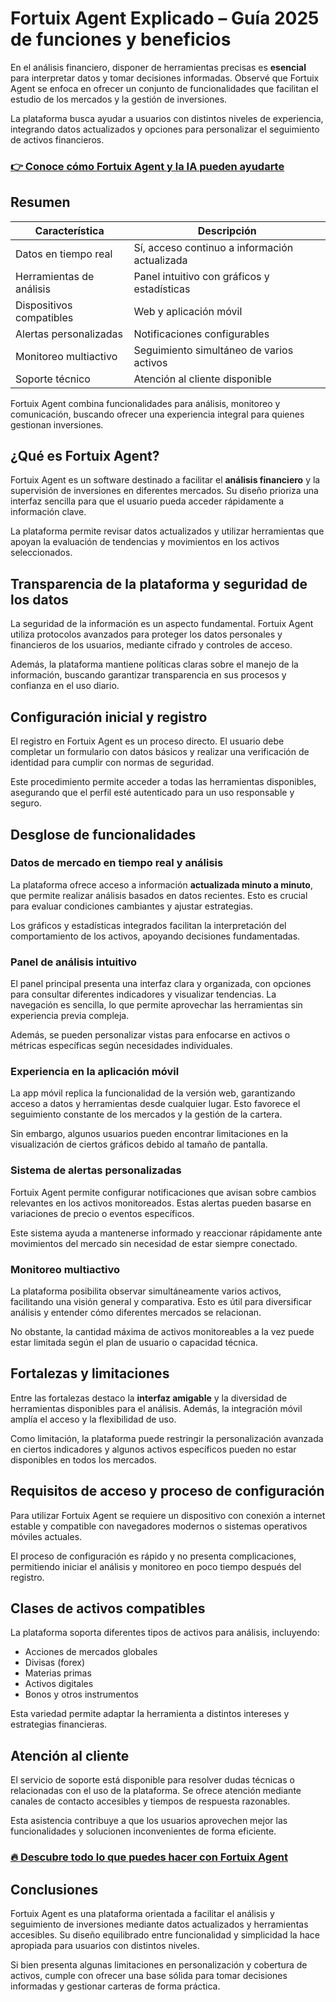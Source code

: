 # Fortuix Agent Explicado – Guía 2025 de funciones y beneficios
 

En el análisis financiero, disponer de herramientas precisas es **esencial** para interpretar datos y tomar decisiones informadas. Observé que Fortuix Agent se enfoca en ofrecer un conjunto de funcionalidades que facilitan el estudio de los mercados y la gestión de inversiones.

La plataforma busca ayudar a usuarios con distintos niveles de experiencia, integrando datos actualizados y opciones para personalizar el seguimiento de activos financieros.

### [👉 Conoce cómo Fortuix Agent y la IA pueden ayudarte](https://t.co/R4WmmydXTV)
## Resumen

| Característica               | Descripción                                  |
|-----------------------------|----------------------------------------------|
| Datos en tiempo real         | Sí, acceso continuo a información actualizada |
| Herramientas de análisis     | Panel intuitivo con gráficos y estadísticas  |
| Dispositivos compatibles     | Web y aplicación móvil                        |
| Alertas personalizadas       | Notificaciones configurables                  |
| Monitoreo multiactivo        | Seguimiento simultáneo de varios activos     |
| Soporte técnico              | Atención al cliente disponible                |

Fortuix Agent combina funcionalidades para análisis, monitoreo y comunicación, buscando ofrecer una experiencia integral para quienes gestionan inversiones.

## ¿Qué es Fortuix Agent?

Fortuix Agent es un software destinado a facilitar el **análisis financiero** y la supervisión de inversiones en diferentes mercados. Su diseño prioriza una interfaz sencilla para que el usuario pueda acceder rápidamente a información clave.

La plataforma permite revisar datos actualizados y utilizar herramientas que apoyan la evaluación de tendencias y movimientos en los activos seleccionados.

## Transparencia de la plataforma y seguridad de los datos

La seguridad de la información es un aspecto fundamental. Fortuix Agent utiliza protocolos avanzados para proteger los datos personales y financieros de los usuarios, mediante cifrado y controles de acceso.

Además, la plataforma mantiene políticas claras sobre el manejo de la información, buscando garantizar transparencia en sus procesos y confianza en el uso diario.

## Configuración inicial y registro

El registro en Fortuix Agent es un proceso directo. El usuario debe completar un formulario con datos básicos y realizar una verificación de identidad para cumplir con normas de seguridad.

Este procedimiento permite acceder a todas las herramientas disponibles, asegurando que el perfil esté autenticado para un uso responsable y seguro.

## Desglose de funcionalidades

### Datos de mercado en tiempo real y análisis

La plataforma ofrece acceso a información **actualizada minuto a minuto**, que permite realizar análisis basados en datos recientes. Esto es crucial para evaluar condiciones cambiantes y ajustar estrategias.

Los gráficos y estadísticas integrados facilitan la interpretación del comportamiento de los activos, apoyando decisiones fundamentadas.

### Panel de análisis intuitivo

El panel principal presenta una interfaz clara y organizada, con opciones para consultar diferentes indicadores y visualizar tendencias. La navegación es sencilla, lo que permite aprovechar las herramientas sin experiencia previa compleja.

Además, se pueden personalizar vistas para enfocarse en activos o métricas específicas según necesidades individuales.

### Experiencia en la aplicación móvil

La app móvil replica la funcionalidad de la versión web, garantizando acceso a datos y herramientas desde cualquier lugar. Esto favorece el seguimiento constante de los mercados y la gestión de la cartera.

Sin embargo, algunos usuarios pueden encontrar limitaciones en la visualización de ciertos gráficos debido al tamaño de pantalla.

### Sistema de alertas personalizadas

Fortuix Agent permite configurar notificaciones que avisan sobre cambios relevantes en los activos monitoreados. Estas alertas pueden basarse en variaciones de precio o eventos específicos.

Este sistema ayuda a mantenerse informado y reaccionar rápidamente ante movimientos del mercado sin necesidad de estar siempre conectado.

### Monitoreo multiactivo

La plataforma posibilita observar simultáneamente varios activos, facilitando una visión general y comparativa. Esto es útil para diversificar análisis y entender cómo diferentes mercados se relacionan.

No obstante, la cantidad máxima de activos monitoreables a la vez puede estar limitada según el plan de usuario o capacidad técnica.

## Fortalezas y limitaciones

Entre las fortalezas destaco la **interfaz amigable** y la diversidad de herramientas disponibles para el análisis. Además, la integración móvil amplía el acceso y la flexibilidad de uso.

Como limitación, la plataforma puede restringir la personalización avanzada en ciertos indicadores y algunos activos específicos pueden no estar disponibles en todos los mercados.

## Requisitos de acceso y proceso de configuración

Para utilizar Fortuix Agent se requiere un dispositivo con conexión a internet estable y compatible con navegadores modernos o sistemas operativos móviles actuales.

El proceso de configuración es rápido y no presenta complicaciones, permitiendo iniciar el análisis y monitoreo en poco tiempo después del registro.

## Clases de activos compatibles

La plataforma soporta diferentes tipos de activos para análisis, incluyendo:

- Acciones de mercados globales  
- Divisas (forex)  
- Materias primas  
- Activos digitales  
- Bonos y otros instrumentos  

Esta variedad permite adaptar la herramienta a distintos intereses y estrategias financieras.

## Atención al cliente

El servicio de soporte está disponible para resolver dudas técnicas o relacionadas con el uso de la plataforma. Se ofrece atención mediante canales de contacto accesibles y tiempos de respuesta razonables.

Esta asistencia contribuye a que los usuarios aprovechen mejor las funcionalidades y solucionen inconvenientes de forma eficiente.

### [🔥 Descubre todo lo que puedes hacer con Fortuix Agent](https://t.co/R4WmmydXTV)
## Conclusiones

Fortuix Agent es una plataforma orientada a facilitar el análisis y seguimiento de inversiones mediante datos actualizados y herramientas accesibles. Su diseño equilibrado entre funcionalidad y simplicidad la hace apropiada para usuarios con distintos niveles.

Si bien presenta algunas limitaciones en personalización y cobertura de activos, cumple con ofrecer una base sólida para tomar decisiones informadas y gestionar carteras de forma práctica.